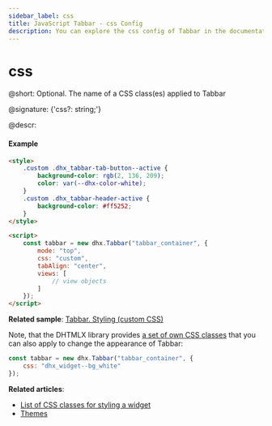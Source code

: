 ```yaml
---
sidebar_label: css
title: JavaScript Tabbar - css Config 
description: You can explore the css config of Tabbar in the documentation of the DHTMLX JavaScript UI library. Browse developer guides and API reference, try out code examples and live demos, and download a free 30-day evaluation version of DHTMLX Suite 7.
---
```


# css

@short: Optional. The name of a CSS class(es) applied to Tabbar

@signature: {'css?: string;'}

@descr:
#### Example

~~~html
<style>
	.custom .dhx_tabbar-tab-button--active {
		background-color: rgb(2, 136, 209);
		color: var(--dhx-color-white);
	}
	.custom .dhx_tabbar-header-active {
		background-color: #ff5252;
	}
</style>

<script>
	const tabbar = new dhx.Tabbar("tabbar_container", {
    	mode: "top",
    	css: "custom",
    	tabAlign: "center",
    	views: [
    	    // view objects
    	]
	});
</script>
~~~

**Related sample**: [Tabbar. Styling (custom CSS)](https://snippet.dhtmlx.com/47en9f0a)

Note, that the DHTMLX library provides [a set of own CSS classes](helpers/base_elements.md#list-of-css-classes-for-styling-a-widget) that you can also apply to change the appearance of Tabbar:

~~~js
const tabbar = new dhx.Tabbar("tabbar_container", {
    css: "dhx_widget--bg_white"
});
~~~

**Related articles**: 
- [List of CSS classes for styling a widget](helpers/base_elements.md#list-of-css-classes-for-styling-a-widget)
- [Themes](themes.md)
